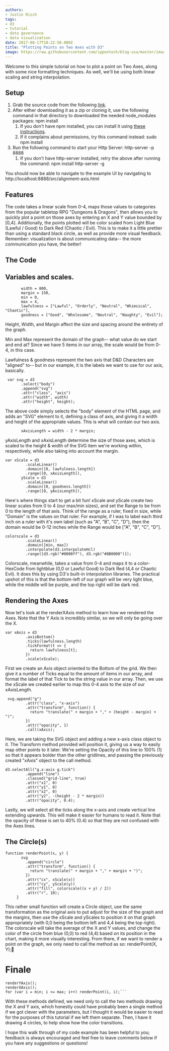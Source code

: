 ```yaml
---
authors:
- Justin Risch
tags:
- d3
- tutorial
- data governance
- data visualization
date: 2017-08-17T18:22:50.000Z
title: "Plotting Points on Two Axes with D3"
image: https://raw.githubusercontent.com/ippontech/blog-usa/master/images/2019/01/alignmentgraph.png
---
```


Welcome to this simple tutorial on how to plot a point on Two Axes, along with some nice formatting techniques. As well, we'll be using both linear scaling and string interpolation.

## Setup

1. Grab the source code from the following [link](https://github.com/JustinRisch/D3Example).
2. After either downloading it as a zip or cloning it, use the following command in that directory to downloaded the needed node\_modules packages: npm install
   1. If you don't have npm installed, you can install it using [these instructions](https://www.npmjs.com/get-npm).
   2. If it complains about permissions, try this command instead: sudo npm install
3. Run the following command to start your Http Server: http-server -p 8888
   1. If you don't have http-server installed, retry the above after running the command: npm install http-server -g

You should now be able to navigate to the example UI by navigating to http://localhost:8888/src/alignment-axis.html

## Features

The code takes a linear scale from 0-4, maps those values to categories from the popular tabletop RPG "Dungeons & Dragons", then allows you to quickly plot a point on those axes by entering an X and Y value bounded by \[0,4\]. Additionally, the points plotted will be color scaled from Light Blue (Lawful / Good) to Dark Red (Chaotic / Evil). This is to make it a little prettier than using a standard black circle, as well as provide more visual feedback. Remember: visualization is about communicating data-- the more communication you have, the better!

## The Code

## Variables and scales.

           width = 800,
           margin = 150,
           min = 0,
           max = 4,
           lawfulness = ["Lawful", "Orderly", "Neutral", "Whimsical", "Chaotic"],
           goodness = ["Good", "Wholesome", "Neutral", "Naughty", "Evil"];

Height, Width, and Margin affect the size and spacing around the entirety of the graph.

Min and Max represent the domain of the graph-- what value do we start and end at? Since we have 5 items in our array, the scale would be from 0-4, in this case.

Lawfulness & goodness represent the two axis that D&D Characters are "aligned" to-- but in our example, it is the labels we want to use for our axis, basically.

     var svg = d3
           .select("body")
           .append("svg")
           .attr("class", "axis")
           .attr("width", width)
           .attr("height", height);

The above code simply selects the "body" element of the HTML page, and adds an "SVG" element to it, defining a class of axis, and giving it a width and height of the appropriate values. This is what will contain our two axis.

           xAxisLength = width - 2 * margin;

yAxisLength and xAxisLength determine the size of those axes, which is scaled to the height & width of the SVG item we're working within, respectively, while also taking into account the margin.

    var xScale = d3
             .scaleLinear()
             .domain([0, lawfulness.length])
             .range([0, xAxisLength]),
           yScale = d3
             .scaleLinear()
             .domain([0, goodness.length])
             .range([0, yAxisLength]),

Here's where things start to get a bit fun! xScale and yScale create two linear scales from 0 to 4 (our max/min sizes), and set the Range to be from 0 to the length of that axis. Think of the range as a ruler, fixed in size, while "Domain" is the values on that ruler. For example, if I was to label each third inch on a ruler with it's own label (such as "A", "B", "C", "D"), then the domain would be 0-12 inches while the Range would be \["A", "B", "C", "D"\].

    colorscale = d3
             .scaleLinear()
             .domain([min, max])
             .interpolate(d3.interpolateHcl)
             .range([d3.rgb("#0000ff"), d3.rgb("#8B0000")]); 

Colorscale, meanwhile, takes a value from 0-4 and maps it to a color-HexCode from lightblue (0,0 or Lawful Good) to Dark Red (4,4 or Chaotic Evil). It does this by using D3's built-in interpolation libraries. The practical upshot of this is that the bottom-left of our graph will be very light blue, while the middle will be purple, and the top right will be dark red.

## Rendering the Axes

Now let's look at the renderXAxis method to learn how we rendered the Axes. Note that the Y Axis is incredibly similar, so we will only be going over the X.

    var xAxis = d3
             .axisBottom()
             .ticks(lawfulness.length)
             .tickFormat(t => {
               return lawfulness[t];
             })
             .scale(xScale);

First we create an Axis object oriented to the Bottom of the grid. We then give it a number of Ticks equal to the amount of items in our array, and format the label of that Tick to be the string value in our array. Then, we use the xScale we created earlier to map this 0-4 axis to the size of our xAxisLength.

     svg.append("g")
             .attr("class", "x-axis")
             .attr("transform", function() {
               return "translate(" + margin + "," + (height - margin) + ")";
             })
             .attr("opacity", 1)
             .call(xAxis);

Here, we are taking the SVG object and adding a new x-axis class object to it. The Transform method provided will position it, giving us a way to easily map other points to it later. We're setting the Opacity of this line to 100% (1) so that it appears bolder than the other gridlines, and passing the previously created "xAxis" object to the call method.

    d3.selectAll("g.x-axis g.tick") 
             .append("line") 
             .classed("grid-line", true)
             .attr("x1", 0) 
             .attr("y1", 0)
             .attr("x2", 0)
             .attr("y2", -(height - 2 * margin))
             .attr("opacity", 0.4);

Lastly, we will select all the ticks along the x-axis and create vertical line extending upwards. This will make it easier for humans to read it. Note that the opacity of these is set to 40% (0.4) so that they are not confused with the Axes lines.

## The Circle(s)

    function renderPoint(x, y) {
           svg
             .append("circle")
             .attr("transform", function() {
               return "translate(" + margin + "," + margin + ")";
             })
             .attr("cx", xScale(x))
             .attr("cy", yScale(y))
             .attr("fill", colorscale((x + y) / 2))
             .attr("r", 10);
         }

This rather small function will create a Circle object, use the same transformation as the original axis to put adjust for the size of the graph and the margins, then use the xScale and yScales to position it on that graph appropriately (with 0,0 being the bottom left and 4,4 being the top right). The colorscale will take the average of the X and Y values, and change the color of the circle from blue (0,0) to red (4,4) based on its position in the chart, making it more visually interesting. From there, if we want to render a point on the graph, we only need to call the method as so: renderPoint(X, Y);

# Finale

    renderYAxis();
    renderXAxis();
    for (var i = min; i <= max; i++) renderPoint(i, i);```

With these methods defined, we need only to call the two methods drawing the X and Y axis, which honestly could have probably been a single method if we got clever with the parameters, but I thought it would be easier to read for the purposes of this tutorial if we left them separate. Then, I have it drawing 4 circles, to help show how the color transitions.

I hope this walk through of my code example has been helpful to you; feedback is always encouraged and feel free to leave comments below if you have any suggestions or questions!